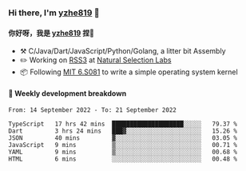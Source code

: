 ### Hi there, I'm [yzhe819](https://github.com/yzhe819) 👋

#### 你好呀，我是 [yzhe819](https://github.com/yzhe819) 捏👋

- :hammer_and_pick: C/Java/Dart/JavaScript/Python/Golang, a litter bit Assembly
- :pencil2: Working on [RSS3](https://github.com/NaturalSelectionLabs/RSS3) at [Natural Selection Labs](https://github.com/NaturalSelectionLabs)
- 📦 Following [MIT 6.S081](https://pdos.csail.mit.edu/6.S081/2020/) to write a simple operating system kernel



#### 📝 Weekly development breakdown

<!--START_SECTION:waka-->

```text
From: 14 September 2022 - To: 21 September 2022

TypeScript   17 hrs 42 mins  ████████████████████░░░░░   79.37 %
Dart         3 hrs 24 mins   ███▓░░░░░░░░░░░░░░░░░░░░░   15.26 %
JSON         40 mins         ▓░░░░░░░░░░░░░░░░░░░░░░░░   03.05 %
JavaScript   9 mins          ▒░░░░░░░░░░░░░░░░░░░░░░░░   00.71 %
YAML         9 mins          ▒░░░░░░░░░░░░░░░░░░░░░░░░   00.68 %
HTML         6 mins          ░░░░░░░░░░░░░░░░░░░░░░░░░   00.48 %
```

<!--END_SECTION:waka-->



